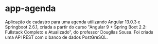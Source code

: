 # app-agenda

Aplicação de cadastro para uma agenda utilizando Angular 13.0.3 e Springboot 2.6.1, criada a partir do curso "Angular 9 + Spring Boot 2.2: Fullstack Completo e Atualizado", do professor Dougllas Sousa. Foi criada uma API REST com o banco de dados PostGreSQL.
